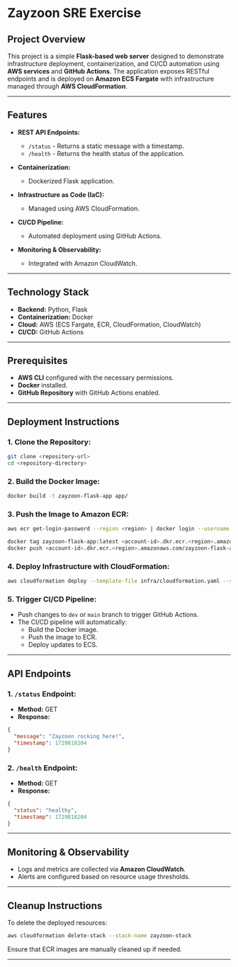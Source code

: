 # Zayzoon SRE Exercise

## **Project Overview**

This project is a simple **Flask-based web server** designed to demonstrate infrastructure deployment, containerization, and CI/CD automation using **AWS services** and **GitHub Actions**. The application exposes RESTful endpoints and is deployed on **Amazon ECS Fargate** with infrastructure managed through **AWS CloudFormation**.

---

## **Features**

- **REST API Endpoints:**
  - `/status` - Returns a static message with a timestamp.
  - `/health` - Returns the health status of the application.

- **Containerization:**
  - Dockerized Flask application.

- **Infrastructure as Code (IaC):**
  - Managed using AWS CloudFormation.

- **CI/CD Pipeline:**
  - Automated deployment using GitHub Actions.

- **Monitoring & Observability:**
  - Integrated with Amazon CloudWatch.

---

## **Technology Stack**

- **Backend:** Python, Flask
- **Containerization:** Docker
- **Cloud:** AWS (ECS Fargate, ECR, CloudFormation, CloudWatch)
- **CI/CD:** GitHub Actions

---

## **Prerequisites**

- **AWS CLI** configured with the necessary permissions.
- **Docker** installed.
- **GitHub Repository** with GitHub Actions enabled.

---

## **Deployment Instructions**

### **1. Clone the Repository:**
```bash
git clone <repository-url>
cd <repository-directory>
```

### **2. Build the Docker Image:**
```bash
docker build -t zayzoon-flask-app app/
```

### **3. Push the Image to Amazon ECR:**
```bash
aws ecr get-login-password --region <region> | docker login --username AWS --password-stdin <account-id>.dkr.ecr.<region>.amazonaws.com

docker tag zayzoon-flask-app:latest <account-id>.dkr.ecr.<region>.amazonaws.com/zayzoon-flask-app:latest
docker push <account-id>.dkr.ecr.<region>.amazonaws.com/zayzoon-flask-app:latest
```

### **4. Deploy Infrastructure with CloudFormation:**
```bash
aws cloudformation deploy --template-file infra/cloudformation.yaml --stack-name zayzoon-stack --capabilities CAPABILITY_IAM CAPABILITY_NAMED_IAM
```

### **5. Trigger CI/CD Pipeline:**
- Push changes to `dev` or `main` branch to trigger GitHub Actions.
- The CI/CD pipeline will automatically:
  - Build the Docker image.
  - Push the image to ECR.
  - Deploy updates to ECS.

---

## **API Endpoints**

### **1. `/status` Endpoint:**
- **Method:** GET
- **Response:**
```json
{
  "message": "Zayzoon rocking here!",
  "timestamp": 1729818204
}
```

### **2. `/health` Endpoint:**
- **Method:** GET
- **Response:**
```json
{
  "status": "healthy",
  "timestamp": 1729818204
}
```

---

## **Monitoring & Observability**

- Logs and metrics are collected via **Amazon CloudWatch**.
- Alerts are configured based on resource usage thresholds.

---

## **Cleanup Instructions**

To delete the deployed resources:
```bash
aws cloudformation delete-stack --stack-name zayzoon-stack
```
Ensure that ECR images are manually cleaned up if needed.

---